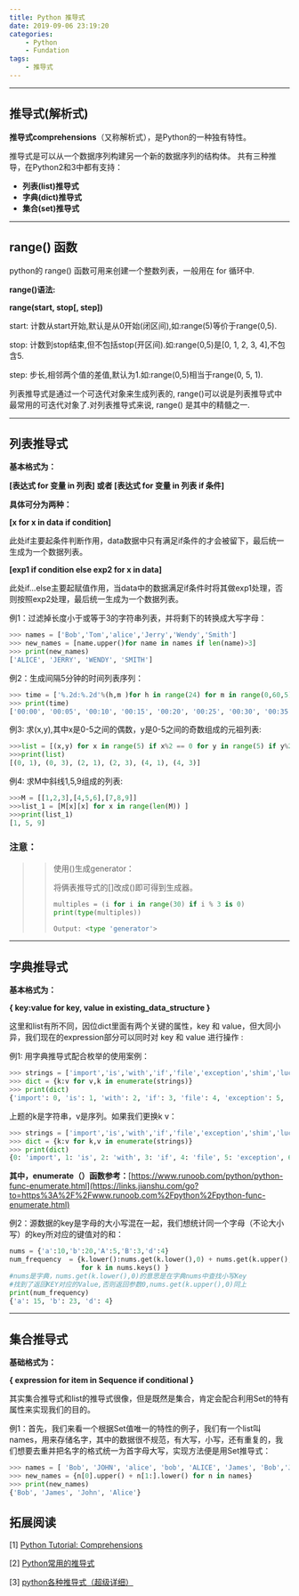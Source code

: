 ```yaml
---
title: Python 推导式
date: 2019-09-06 23:19:20
categories:
	- Python
	- Fundation
tags:
	- 推导式	
---
```


------

## 推导式(解析式)

**推导式comprehensions**（又称解析式），是Python的一种独有特性。

推导式是可以从一个数据序列构建另一个新的数据序列的结构体。 共有三种推导，在Python2和3中都有支持：

- **列表(list)推导式**
- **字典(dict)推导式**
- **集合(set)推导式**

<!--more-->

------

## range() 函数

python的 range() 函数可用来创建一个整数列表，一般用在 for 循环中.

**range()语法:**  

**range(start, stop[, step])**

start:	计数从start开始,默认是从0开始(闭区间),如:range(5)等价于range(0,5).

stop:	计数到stop结束,但不包括stop(开区间).如:range(0,5)是[0, 1, 2, 3, 4],不包含5.

step:	步长,相邻两个值的差值,默认为1.如:range(0,5)相当于range(0, 5, 1).

列表推导式是通过一个可迭代对象来生成列表的, range()可以说是列表推导式中最常用的可迭代对象了.对列表推导式来说, range() 是其中的精髓之一.

------

## 列表推导式

**基本格式为：**

**[表达式 for 变量 in 列表] 或者   [表达式 for 变量 in 列表 if 条件]**

 **具体可分为两种：**

 **[x for x in data if condition]**

此处if主要起条件判断作用，data数据中只有满足if条件的才会被留下，最后统一生成为一个数据列表。

**[exp1 if condition else exp2 for x in data]**

此处if...else主要起赋值作用，当data中的数据满足if条件时将其做exp1处理，否则按照exp2处理，最后统一生成为一个数据列表。

 例1：过滤掉长度小于或等于3的字符串列表，并将剩下的转换成大写字母：

```python
>>> names = ['Bob','Tom','alice','Jerry','Wendy','Smith']
>>> new_names = [name.upper()for name in names if len(name)>3]
>>> print(new_names)
['ALICE', 'JERRY', 'WENDY', 'SMITH']
```

例2：生成间隔5分钟的时间列表序列：

```python
>>> time = ['%.2d:%.2d'%(h,m )for h in range(24) for m in range(0,60,5) ]
>>> print(time)
['00:00', '00:05', '00:10', '00:15', '00:20', '00:25', '00:30', '00:35', '00:40', '00:45', '00:50', '00:55', '01:00', '01:05', '01:10', '01:15', '01:20', '01:25', '01:30', '01:35', '01:40', '01:45', '01:50', '01:55', '02:00', '02:05', '02:10', '02:15', '02:20', '02:25', '02:30', '02:35', '02:40', '02:45', '02:50', '02:55', '03:00', '03:05', '03:10', '03:15', '03:20', '03:25', '03:30', '03:35', '03:40', '03:45', '03:50', '03:55', '04:00', '04:05', '04:10', '04:15', '04:20', '04:25', '04:30', '04:35', '04:40', '04:45', '04:50', '04:55', '05:00', '05:05', '05:10', '05:15', '05:20', '05:25', '05:30', '05:35', '05:40', '05:45', '05:50', '05:55', '06:00', '06:05', '06:10', '06:15', '06:20', '06:25', '06:30', '06:35', '06:40', '06:45', '06:50', '06:55', '07:00', '07:05', '07:10', '07:15', '07:20', '07:25', '07:30', '07:35', '07:40', '07:45', '07:50', '07:55', '08:00', '08:05', '08:10', '08:15', '08:20', '08:25', '08:30', '08:35', '08:40', '08:45', '08:50', '08:55', '09:00', '09:05', '09:10', '09:15', '09:20', '09:25', '09:30', '09:35', '09:40', '09:45', '09:50', '09:55', '10:00', '10:05', '10:10', '10:15', '10:20', '10:25', '10:30', '10:35', '10:40', '10:45', '10:50', '10:55', '11:00', '11:05', '11:10', '11:15', '11:20', '11:25', '11:30', '11:35', '11:40', '11:45', '11:50', '11:55', '12:00', '12:05', '12:10', '12:15', '12:20', '12:25', '12:30', '12:35', '12:40', '12:45', '12:50', '12:55', '13:00', '13:05', '13:10', '13:15', '13:20', '13:25', '13:30', '13:35', '13:40', '13:45', '13:50', '13:55', '14:00', '14:05', '14:10', '14:15', '14:20', '14:25', '14:30', '14:35', '14:40', '14:45', '14:50', '14:55', '15:00', '15:05', '15:10', '15:15', '15:20', '15:25', '15:30', '15:35', '15:40', '15:45', '15:50', '15:55', '16:00', '16:05', '16:10', '16:15', '16:20', '16:25', '16:30', '16:35', '16:40', '16:45', '16:50', '16:55', '17:00', '17:05', '17:10', '17:15', '17:20', '17:25', '17:30', '17:35', '17:40', '17:45', '17:50', '17:55', '18:00', '18:05', '18:10', '18:15', '18:20', '18:25', '18:30', '18:35', '18:40', '18:45', '18:50', '18:55', '19:00', '19:05', '19:10', '19:15', '19:20', '19:25', '19:30', '19:35', '19:40', '19:45', '19:50', '19:55', '20:00', '20:05', '20:10', '20:15', '20:20', '20:25', '20:30', '20:35', '20:40', '20:45', '20:50', '20:55', '21:00', '21:05', '21:10', '21:15', '21:20', '21:25', '21:30', '21:35', '21:40', '21:45', '21:50', '21:55', '22:00', '22:05', '22:10', '22:15', '22:20', '22:25', '22:30', '22:35', '22:40', '22:45', '22:50', '22:55', '23:00', '23:05', '23:10', '23:15', '23:20', '23:25', '23:30', '23:35', '23:40', '23:45', '23:50', '23:55']
```

例3: 求(x,y),其中x是0-5之间的偶数，y是0-5之间的奇数组成的元祖列表:

```python
>>>list = [(x,y) for x in range(5) if x%2 == 0 for y in range(5) if y%2 == 1]
>>>print(list)
[(0, 1), (0, 3), (2, 1), (2, 3), (4, 1), (4, 3)]
```

例4: 求M中斜线1,5,9组成的列表:

```python
>>>M = [[1,2,3],[4,5,6],[7,8,9]]
>>>list_1 = [M[x][x] for x in range(len(M)) ]
>>>print(list_1)
[1, 5, 9]
```

### 注意：

> > 使用()生成generator：
> >
> > 将俩表推导式的[]改成()即可得到生成器。
> >
> > ```python
> > multiples = (i for i in range(30) if i % 3 is 0)
> > print(type(multiples))
> > 
> > Output: <type 'generator'>
> > ```

------

## 字典推导式

**基本格式为：**

**{ key:value for key, value in existing_data_structure }**

 这里和list有所不同，因位dict里面有两个关键的属性，key 和 value，但大同小异，我们现在的expression部分可以同时对 key 和 value 进行操作 :

 例1: 用字典推导式配合枚举的使用案例：

```python
>>> strings = ['import','is','with','if','file','exception','shim','lucy']
>>> dict = {k:v for v,k in enumerate(strings)}
>>> print(dict)
{'import': 0, 'is': 1, 'with': 2, 'if': 3, 'file': 4, 'exception': 5, 'shim': 6, 'lucy': 7}
```

上题的k是字符串，v是序列。如果我们更换k v：

```python
>>> strings = ['import','is','with','if','file','exception','shim','lucy']
>>> dict = {k:v for k,v in enumerate(strings)}
>>> print(dict)
{0: 'import', 1: 'is', 2: 'with', 3: 'if', 4: 'file', 5: 'exception', 6: 'shim', 7: 'lucy'}
```

 **其中，enumerate（）函数参考：**[https://www.runoob.com/python/python-func-enumerate.html](https://links.jianshu.com/go?to=https%3A%2F%2Fwww.runoob.com%2Fpython%2Fpython-func-enumerate.html)

例2：源数据的key是字母的大小写混在一起，我们想统计同一个字母（不论大小写）的key所对应的键值对的和：

```python
nums = {'a':10,'b':20,'A':5,'B':3,'d':4}
num_frequency  = {k.lower():nums.get(k.lower(),0) + nums.get(k.upper(),0)
                  for k in nums.keys() }
#nums是字典，nums.get(k.lower(),0)的意思是在字典nums中查找小写Key
#找到了返回KEY对应的Value,否则返回参数0,nums.get(k.upper(),0)同上
print(num_frequency)
{'a': 15, 'b': 23, 'd': 4}
```

------

## 集合推导式

**基础格式为：**

**{ expression for item in Sequence if conditional }**

 其实集合推导式和list的推导式很像，但是既然是集合，肯定会配合利用Set的特有属性来实现我们的目的。

例1：首先，我们来看一个根据Set值唯一的特性的例子，我们有一个list叫names，用来存储名字，其中的数据很不规范，有大写，小写，还有重复的，我们想要去重并把名字的格式统一为首字母大写，实现方法便是用Set推导式：

```python
>>> names = [ 'Bob', 'JOHN', 'alice', 'bob', 'ALICE', 'James', 'Bob','JAMES','jAMeS' ]
>>> new_names = {n[0].upper() + n[1:].lower() for n in names}
>>> print(new_names)
{'Bob', 'James', 'John', 'Alice'}
```



## 拓展阅读

[1] [Python Tutorial: Comprehensions](https://www.airpair.com/python/posts/python-comprehension-syntax)

[2] [Python常用的推导式](https://mp.weixin.qq.com/s?src=11&timestamp=1567785751&ver=1836&signature=GxW-PlO0utKuA76I6jg23WwqFXL5kI71lf9SoReUx-CJ613gpRwNtGiL0rXi0LeX2YIWM0KHVrxpbE3*tt6jrF3MvL6yLe3yQmWiF7bdXyyWjfXqVwt7VnZ2QPE-0-s0&new=1)

[3] [python各种推导式（超级详细）](https://www.jianshu.com/p/0a269715a742)

